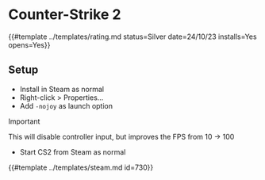 # Counter-Strike 2
<!-- script:Aliases [
    "Counter Strike 2",
    "CS2"
] -->

{{#template ../templates/rating.md status=Silver date=24/10/23 installs=Yes opens=Yes}}

## Setup

- Install in Steam as normal
- Right-click > Properties...
- Add `-nojoy` as launch option

> [!IMPORTANT]
> This will disable controller input, but improves the FPS from 10 -> 100

- Start CS2 from Steam as normal

{{#template ../templates/steam.md id=730}}
